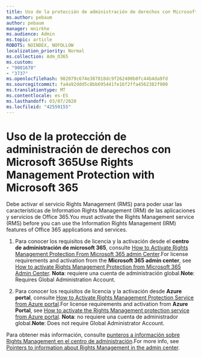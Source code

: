 ```yaml
---
title: Uso de la protección de administración de derechos con Microsoft 365
ms.author: pebaum
author: pebaum
manager: mnirkhe
ms.audience: Admin
ms.topic: article
ROBOTS: NOINDEX, NOFOLLOW
localization_priority: Normal
ms.collection: Adm_O365
ms.custom:
- "9001670"
- "3737"
ms.openlocfilehash: 982079c674e387018dc9f262400b0fc44b4da9fd
ms.sourcegitcommit: fa4a92ddd5c8bb695441fe16f2ffa4562382f900
ms.translationtype: MT
ms.contentlocale: es-ES
ms.lasthandoff: 03/07/2020
ms.locfileid: "42559155"
---
```

# <a name="use-rights-management-protection-with-microsoft-365"></a><span data-ttu-id="98289-102">Uso de la protección de administración de derechos con Microsoft 365</span><span class="sxs-lookup"><span data-stu-id="98289-102">Use Rights Management Protection with Microsoft 365</span></span>

<span data-ttu-id="98289-103">Debe activar el servicio Rights Management (RMS) para poder usar las características de Information Rights Management (IRM) de las aplicaciones y servicios de Office 365.</span><span class="sxs-lookup"><span data-stu-id="98289-103">You must activate the Rights Management service (RMS) before you can use the Information Rights Management (IRM) features of Office 365 applications and services.</span></span>

1. <span data-ttu-id="98289-104">Para conocer los requisitos de licencia y la activación desde el **centro de administración de microsoft 365**, consulte [How to Activate Rights Management Protection From Microsoft 365 admin Center](https://docs.microsoft.com/azure/information-protection/activate-office365).</span><span class="sxs-lookup"><span data-stu-id="98289-104">For license requirements and activation from the **Microsoft 365 admin center**, see [How to activate Rights Management Protection from Microsoft 365 Admin Center](https://docs.microsoft.com/azure/information-protection/activate-office365).</span></span> <span data-ttu-id="98289-105">**Nota**: requiere una cuenta de administración global.</span><span class="sxs-lookup"><span data-stu-id="98289-105">**Note**: Requires Global Administration Account.</span></span>

2. <span data-ttu-id="98289-106">Para conocer los requisitos de licencia y la activación desde **Azure portal**, consulte [How to Activate Rights Management Protection Service from Azure portal](https://docs.microsoft.com/azure/information-protection/activate-azure).</span><span class="sxs-lookup"><span data-stu-id="98289-106">For license requirements and activation from **Azure Portal**, see [How to activate the Rights Management protection service from Azure portal](https://docs.microsoft.com/azure/information-protection/activate-azure).</span></span> <span data-ttu-id="98289-107">**Nota**: no requiere una cuenta de administrador global.</span><span class="sxs-lookup"><span data-stu-id="98289-107">**Note**: Does not require Global Administrator Account.</span></span>
 

<span data-ttu-id="98289-108">Para obtener más información, consulte [punteros a información sobre Rights Management en el centro de administración](https://docs.microsoft.com/office365/enterprise/activate-rms-in-office-365).</span><span class="sxs-lookup"><span data-stu-id="98289-108">For more info, see [Pointers to information about Rights Management in the admin center](https://docs.microsoft.com/office365/enterprise/activate-rms-in-office-365).</span></span>
